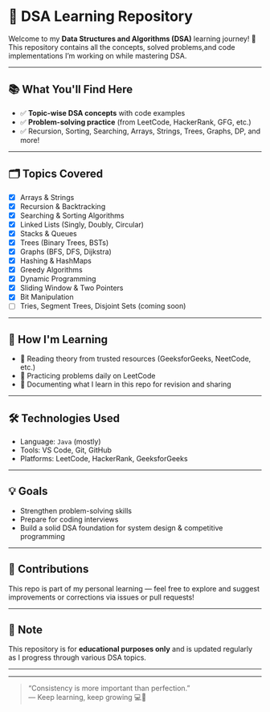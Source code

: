 # 🧠 DSA Learning Repository

Welcome to my **Data Structures and Algorithms (DSA)** learning journey! 🚀  
This repository contains all the concepts, solved problems,and code implementations I’m working on while mastering DSA.

---

## 📚 What You'll Find Here

- ✅ **Topic-wise DSA concepts** with code examples  
- ✅ **Problem-solving practice** (from LeetCode, HackerRank, GFG, etc.)
- ✅ Recursion, Sorting, Searching, Arrays, Strings, Trees, Graphs, DP, and more!

---

## 🗂️ Topics Covered

- [x] Arrays & Strings  
- [x] Recursion & Backtracking  
- [x] Searching & Sorting Algorithms  
- [x] Linked Lists (Singly, Doubly, Circular)  
- [x] Stacks & Queues  
- [x] Trees (Binary Trees, BSTs)  
- [x] Graphs (BFS, DFS, Dijkstra)  
- [x] Hashing & HashMaps  
- [x] Greedy Algorithms  
- [x] Dynamic Programming  
- [x] Sliding Window & Two Pointers  
- [x] Bit Manipulation  
- [ ] Tries, Segment Trees, Disjoint Sets (coming soon)

---

## 🚀 How I'm Learning

- 📘 Reading theory from trusted resources (GeeksforGeeks, NeetCode, etc.)
- 🧠 Practicing problems daily on LeetCode 
- 📝 Documenting what I learn in this repo for revision and sharing

---

## 🛠️ Technologies Used

- Language: `Java` (mostly)
- Tools: VS Code, Git, GitHub
- Platforms: LeetCode, HackerRank, GeeksforGeeks

---

## 💡 Goals

- Strengthen problem-solving skills
- Prepare for coding interviews
- Build a solid DSA foundation for system design & competitive programming

---

## 🤝 Contributions

This repo is part of my personal learning — feel free to explore and suggest improvements or corrections via issues or pull requests!

---

## 📌 Note

This repository is for **educational purposes only** and is updated regularly as I progress through various DSA topics.

---

---

> “Consistency is more important than perfection.”  
> — Keep learning, keep growing 💻💪
